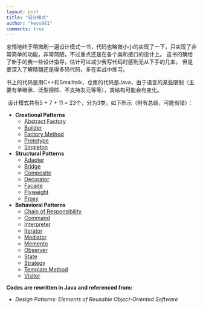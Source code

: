 ```yaml
---
layout: post
title: "设计模式"
author: "keys961"
comments: true
---
```


​       怠惰地终于稍微刷一遍设计模式一书，代码也略微小小的实现了一下，只实现了非常简单的功能，非常简陋，不过重点还是在各个类和接口的设计上。
这书的确给了新手的我一些设计指导，估计可以减少我写代码时感到无从下手的几率。
但是要深入了解精髓还是得多码代码，多在实战中练习。

​        书上的代码是用C++和Smalltalk，仓库的代码是Java，由于语言的某些限制（主要有单继承、泛型擦除、不支持友元等等），类结构可能会有变化。

​        设计模式共有5 + 7 + 11 = 23个，分为3类，如下所示（附有总结，可能有错）：

- **Creational Patterns**
    - [Abstract Factory](https://github.com/keys961/Design-Pattern/blob/master/src/org/yejt/maze/Abstract%20Factory.md)
    - [Builder](https://github.com/keys961/Design-Pattern/blob/master/src/org/yejt/mazebuilder/Builder.md)
    - [Factory Method](https://github.com/keys961/Design-Pattern/blob/master/src/org/yejt/mazefactory/Factory%20Method.md)
    - [Prototype](https://github.com/keys961/Design-Pattern/blob/master/src/org/yejt/mazeprototype/Prototype.md)
    - [Singleton](https://github.com/keys961/Design-Pattern/blob/master/src/org/yejt/singleton/Singleton.md)
- **Structural Patterns**
    - [Adapter](https://github.com/keys961/Design-Pattern/blob/master/src/org/yejt/adapter/Adapter.md)
    - [Bridge](https://github.com/keys961/Design-Pattern/blob/master/src/org/yejt/bridge/Bridge.md)
    - [Composite](https://github.com/keys961/Design-Pattern/blob/master/src/org/yejt/composition/Composite.md)
    - [Decorator](https://github.com/keys961/Design-Pattern/blob/master/src/org/yejt/decorator/Decorator.md)
    - [Facade](https://github.com/keys961/Design-Pattern/blob/master/src/org/yejt/facade/Facade.md)
    - [Flyweight](https://github.com/keys961/Design-Pattern/blob/master/src/org/yejt/flyweight/Flyweight.md)
    - [Proxy](https://github.com/keys961/Design-Pattern/blob/master/src/org/yejt/proxy/Proxy.md)
- **Behavioral Patterns**
    - [Chain of Responsibility](https://github.com/keys961/Design-Pattern/blob/master/src/org/yejt/chain/ChainOfResponsibility.md)
    - [Command](https://github.com/keys961/Design-Pattern/blob/master/src/org/yejt/command/Command.md)
    - [Interpreter](https://github.com/keys961/Design-Pattern/blob/master/src/org/yejt/interpreter/Interpreter.md)
    - [Iterator](https://github.com/keys961/Design-Pattern/blob/master/src/org/yejt/iterator/Iterator.md)
    - [Mediator](https://github.com/keys961/Design-Pattern/blob/master/src/org/yejt/mediator/Mediator.md)
    - [Memento](https://github.com/keys961/Design-Pattern/blob/master/src/org/yejt/memento/Memento.md)
    - [Observer](https://github.com/keys961/Design-Pattern/blob/master/src/org/yejt/observer/Observer.md)
    - [State](https://github.com/keys961/Design-Pattern/blob/master/src/org/yejt/state/State.md)
    - [Strategy](https://github.com/keys961/Design-Pattern/blob/master/src/org/yejt/strategy/Strategy.md)
    - [Template Method](https://github.com/keys961/Design-Pattern/blob/master/src/org/yejt/template/TemplateMethod.md)
    - [Visitor](https://github.com/keys961/Design-Pattern/blob/master/src/org/yejt/visitor/Visitor.md)

**Codes are rewritten in Java and referenced from:**
- _Design Patterns: Elements of Reusable Object-Oriented Software_